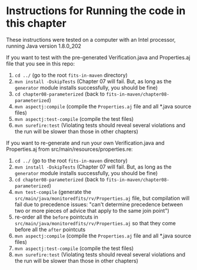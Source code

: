 # Instructions for Running the code in this chapter

These instructions were tested on a computer with an Intel processor, running Java version 1.8.0_202

If you want to test with the pre-generated Verification.java and Properties.aj file that you see in this repo:

1. `cd ../` (go to the root `fits-in-maven` directory)
2. `mvn install -DskipTests` (Chapter 07 will fail. But, as long as the `generator` module installs successfully, you should be fine)
3. `cd chapter08-parameterized` (back to `fits-in-maven/chapter08-parameterized`)
4. `mvn aspectj:compile` (compile the `Properties.aj` file and all *.java source files)
6. `mvn aspectj:test-compile` (compile the test files)
7. `mvn surefire:test` (Violating tests should reveal several violations and the run will be slower than those in other chapters)

If you want to re-generate and run your own Verification.java and Properties.aj from src/main/resources/properties.re:

1. `cd ../` (go to the root `fits-in-maven` directory)
2. `mvn install -DskipTests` (Chapter 07 will fail. But, as long as the `generator` module installs successfully, you should be fine)
3. `cd chapter08-parameterized` (back to `fits-in-maven/chapter08-parameterized`)
4. `mvn test-compile` (generate the `src/main/java/monitoredfits/rv/Properties.aj` file, but compilation will fail due to precedence issues: "can't determine precedence between two or more pieces of advice that apply to the same join point")
5. re-order all the `before` pointcuts in `src/main/java/monitoredfits/rv/Properties.aj` so that they come before all the `after` pointcuts
6. `mvn aspectj:compile` (compile the `Properties.aj` file and all *.java source files)
7. `mvn aspectj:test-compile` (compile the test files)
8. `mvn surefire:test` (Violating tests should reveal several violations and the run will be slower than those in other chapters)

